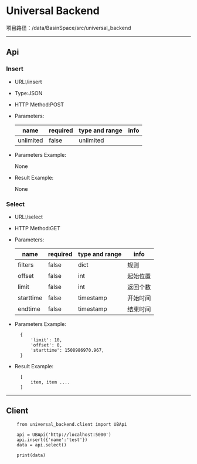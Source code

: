 # Universal Backend

项目路径：/data/BasinSpace/src/universal_backend

----------------

## Api

### Insert

- URL:/insert
- Type:JSON
- HTTP Method:POST
- Parameters:

    |name | required | type and range | info |
    | --- | ---- | --- | --- |
    | unlimited | false | unlimited |  |


- Parameters Example:

    None

- Result Example:

    None


### Select

- URL:/select
- HTTP Method:GET
- Parameters:

    |name | required | type and range | info |
    | --- | ---- | --- | --- |
    | filters   | false | dict | 规则 |
    | offset | false | int | 起始位置 |
    | limit | false | int | 返回个数 |
    | starttime | false | timestamp | 开始时间 |
    | endtime | false | timestamp | 结束时间 |

- Parameters Example:

        {
            'limit': 10,
            'offset': 0,
            'starttime': 1508986970.967,
        }


- Result Example:

        [
            item, item ....
        ]
    
------------------------

## Client

        from universal_backend.client import UBApi
    
        api = UBApi('http://localhost:5000')
        api.insert({'name':'test'})
        data = api.select()
    
        print(data)
